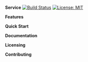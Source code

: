**Service**
[![Build Status](https://dev.azure.com/vidyashree0587/TestProject/_apis/build/status/vkukke.TestProject)](https://dev.azure.com/vidyashree0587/TestProject/_build/latest?definitionId=2) [![License: MIT](https://img.shields.io/badge/License-MIT-yellow.svg)](https://opensource.org/licenses/MIT)

**Features**

**Quick Start**

**Documentation**

**Licensing**

**Contributing**

